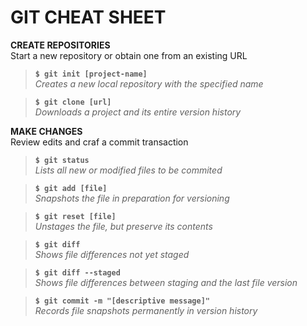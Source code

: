 GIT CHEAT SHEET 
====

**CREATE REPOSITORIES**  
Start a new repository or obtain one from an existing URL

> **`$ git init [project-name]`**  
*Creates a new local repository with the specified name*

> **`$ git clone [url]`**  
*Downloads a project and its entire version history*

**MAKE CHANGES**  
Review edits and craf a commit transaction

> **`$ git status`**  
*Lists all new or modified files to be commited*

> **`$ git add [file]`**  
*Snapshots the file in preparation for versioning*

> **`$ git reset [file]`**  
*Unstages the file, but preserve its contents*

> **`$ git diff`**  
*Shows file differences not yet staged*

> **`$ git diff --staged`**  
*Shows file differences between staging and the last file version*

> **`$ git commit -m "[descriptive message]"`**  
*Records file snapshots permanently in version history*
